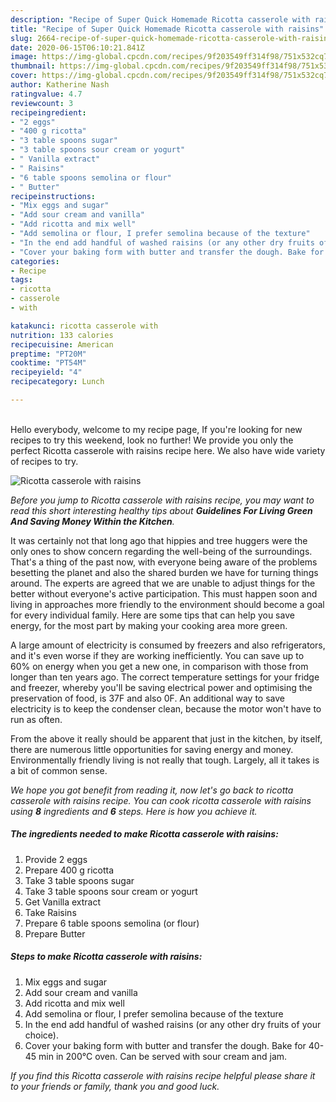 ```yaml
---
description: "Recipe of Super Quick Homemade Ricotta casserole with raisins"
title: "Recipe of Super Quick Homemade Ricotta casserole with raisins"
slug: 2664-recipe-of-super-quick-homemade-ricotta-casserole-with-raisins
date: 2020-06-15T06:10:21.841Z
image: https://img-global.cpcdn.com/recipes/9f203549ff314f98/751x532cq70/ricotta-casserole-with-raisins-recipe-main-photo.jpg
thumbnail: https://img-global.cpcdn.com/recipes/9f203549ff314f98/751x532cq70/ricotta-casserole-with-raisins-recipe-main-photo.jpg
cover: https://img-global.cpcdn.com/recipes/9f203549ff314f98/751x532cq70/ricotta-casserole-with-raisins-recipe-main-photo.jpg
author: Katherine Nash
ratingvalue: 4.7
reviewcount: 3
recipeingredient:
- "2 eggs"
- "400 g ricotta"
- "3 table spoons sugar"
- "3 table spoons sour cream or yogurt"
- " Vanilla extract"
- " Raisins"
- "6 table spoons semolina or flour"
- " Butter"
recipeinstructions:
- "Mix eggs and sugar"
- "Add sour cream and vanilla"
- "Add ricotta and mix well"
- "Add semolina or flour, I prefer semolina because of the texture"
- "In the end add handful of washed raisins (or any other dry fruits of your choice)."
- "Cover your baking form with butter and transfer the dough. Bake for 40-45 min in 200°C oven. Can be served with sour cream and jam."
categories:
- Recipe
tags:
- ricotta
- casserole
- with

katakunci: ricotta casserole with 
nutrition: 133 calories
recipecuisine: American
preptime: "PT20M"
cooktime: "PT54M"
recipeyield: "4"
recipecategory: Lunch

---
```

<br>
Hello everybody, welcome to my recipe page, If you're looking for new recipes to try this weekend, look no further! We provide you only the perfect Ricotta casserole with raisins recipe here. We also have wide variety of recipes to try.
<br>


![Ricotta casserole with raisins](https://img-global.cpcdn.com/recipes/9f203549ff314f98/751x532cq70/ricotta-casserole-with-raisins-recipe-main-photo.jpg)

<i>Before you jump to Ricotta casserole with raisins recipe, you may want to read this short interesting healthy tips about 
<strong>Guidelines For Living Green And Saving Money Within the Kitchen</strong>.</i>
</br>

It was certainly not that long ago that hippies and tree huggers were the only ones to show concern regarding the well-being of the surroundings. That's a thing of the past now, with everyone being aware of the problems besetting the planet and also the shared burden we have for turning things around. The experts are agreed that we are unable to adjust things for the better without everyone's active participation. This must happen soon and living in approaches more friendly to the environment should become a goal for every individual family. Here are some tips that can help you save energy, for the most part by making your cooking area more green.

A large amount of electricity is consumed by freezers and also refrigerators, and it's even worse if they are working inefficiently. You can save up to 60% on energy when you get a new one, in comparison with those from longer than ten years ago. The correct temperature settings for your fridge and freezer, whereby you'll be saving electrical power and optimising the preservation of food, is 37F and also 0F. An additional way to save electricity is to keep the condenser clean, because the motor won't have to run as often.

From the above it really should be apparent that just in the kitchen, by itself, there are numerous little opportunities for saving energy and money. Environmentally friendly living is not really that tough. Largely, all it takes is a bit of common sense.


<i>We hope you got benefit from reading it, now let's go back to ricotta casserole with raisins recipe. You can cook ricotta casserole with raisins using <strong>8</strong> ingredients and <strong>6</strong> steps. Here is how you achieve it.
</i>

##### The ingredients needed to make Ricotta casserole with raisins:

1. Provide 2 eggs
1. Prepare 400 g ricotta
1. Take 3 table spoons sugar
1. Take 3 table spoons sour cream or yogurt
1. Get  Vanilla extract
1. Take  Raisins
1. Prepare 6 table spoons semolina (or flour)
1. Prepare  Butter


##### Steps to make Ricotta casserole with raisins:

1. Mix eggs and sugar
1. Add sour cream and vanilla
1. Add ricotta and mix well
1. Add semolina or flour, I prefer semolina because of the texture
1. In the end add handful of washed raisins (or any other dry fruits of your choice).
1. Cover your baking form with butter and transfer the dough. Bake for 40-45 min in 200°C oven. Can be served with sour cream and jam.


<i>If you find this Ricotta casserole with raisins recipe helpful please share it to your friends or family, thank you and good luck.</i>
